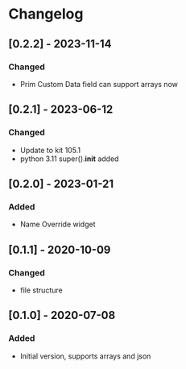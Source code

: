 # Changelog

## [0.2.2] - 2023-11-14

### Changed
- Prim Custom Data field can support arrays now

## [0.2.1] - 2023-06-12

### Changed
- Update to kit 105.1
- python 3.11 super().__init__ added

## [0.2.0] - 2023-01-21

### Added
- Name Override widget

## [0.1.1] - 2020-10-09

### Changed
- file structure

## [0.1.0] - 2020-07-08

### Added
- Initial version, supports arrays and json
